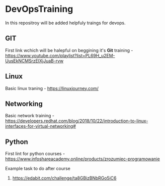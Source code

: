 # DevOpsTraining
In this repositroy will be added helpfuly traings for devops.

## GIT
First link wchich will be halepful on beggining it's **Git** training - https://www.youtube.com/playlist?list=PL69H_u2EM-UusEkNCMSrzEIXjJuaB-rvw

## Linux
Basic linux traning - https://linuxjourney.com/

## Networking
Basic network training - https://developers.redhat.com/blog/2018/10/22/introduction-to-linux-interfaces-for-virtual-networking#

## Python
First lint for python courses - https://www.infoshareacademy.online/products/zrozumiec-programowanie

Example task to do after course
1. https://edabit.com/challenge/ta8GBizBNbRGo5iC6


